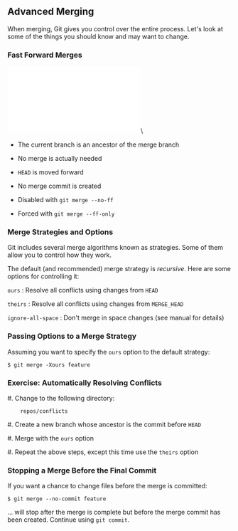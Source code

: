 Advanced Merging
----------------

When merging, Git gives you control over the entire process.  Let's
look at some of the things you should know and may want to change.

### Fast Forward Merges ###

![](../../diagrams/merging/fast-forward.tex)\
<!-- Placeholder -->

  * The current branch is an ancestor of the merge branch

  * No merge is actually needed

  * `HEAD` is moved forward

  * No merge commit is created

  * Disabled with `git merge --no-ff`

  * Forced with `git merge --ff-only`

### Merge Strategies and Options ###

Git includes several merge algorithms known as strategies.  Some of
them allow you to control how they work.

The default (and recommended) merge strategy is *recursive*.  Here are
some options for controlling it:

`ours`
  : Resolve all conflicts using changes from `HEAD`

`theirs`
  : Resolve all conflicts using changes from `MERGE_HEAD`

`ignore-all-space`
  : Don't merge in space changes (see manual for details)

### Passing Options to a Merge Strategy ###

Assuming you want to specify the `ours` option to the default
strategy:

~~~ {.shell}
$ git merge -Xours feature
~~~

### Exercise: Automatically Resolving Conflicts ###

  #. Change to the following directory:

        repos/conflicts

  #. Create a new branch whose ancestor is the commit before `HEAD`

  #. Merge with the `ours` option

  #. Repeat the above steps, except this time use the `theirs` option

### Stopping a Merge Before the Final Commit ###

If you want a chance to change files before the merge is committed:

~~~ {.shell}
$ git merge --no-commit feature
~~~

... will stop after the merge is complete but before the merge commit
has been created.  Continue using `git commit`.

